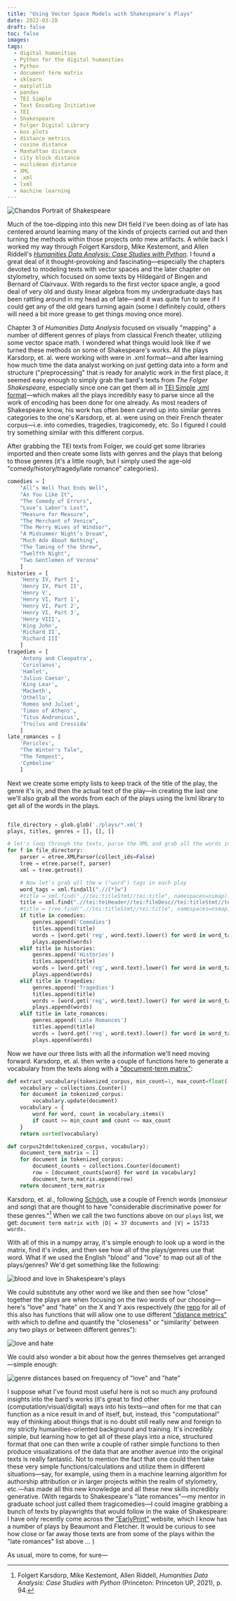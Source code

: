 ```yaml
---
title: "Using Vector Space Models with Shakespeare's Plays"
date: 2022-03-28
draft: false
toc: false
images:
tags:
  - digital humanities
  - Python for the digital humanities
  - Python
  - document term matrix
  - sklearn
  - matplotlib
  - pandas
  - TEI Simple
  - Text Encoding Initiative
  - TEI
  - Shakespeare
  - Folger Digital Library
  - box plots
  - distance metrics
  - cosine distance
  - Manhattan distance
  - city block distance
  - euclidean distance
  - XML
  - .xml
  - lxml
  - machine learning
---
```


![Chandos Portrait of Shakespeare](https://upload.wikimedia.org/wikipedia/commons/thumb/a/a2/Shakespeare.jpg/187px-Shakespeare.jpg)

Much of the toe-dipping into this new DH field I've been doing as of late has centered around learning many of the kinds of projects carried out and then turning the methods within those projects onto mew artifacts. A while back I worked my way through Folgert Karsdorp, Mike Kestemont, and Allen Riddell's [_Humanities Data Analysis: Case Studies with Python_](https://press.princeton.edu/books/hardcover/9780691172361/humanities-data-analysis). I found a great deal of it thought-provoking and fascinating—especially the chapters devoted to modeling texts with vector spaces and the later chapter on stylometry, which focused on some texts by Hildegard of Bingen and Bernard of Clairvaux. With regards to the first vector space angle, a good deal of very old and dusty linear algebra from my undergraduate days has been rattling around in my head as of late—and it was quite fun to see if I could get any of the old gears turning again (some I definitely could, others will need a bit more grease to get things moving once more).

Chapter 3 of _Humanities Data Analysis_ focused on visually "mapping" a number of different genres of plays from classical French theater, utilizing some vector space math. I wondered what things would look like if we turned these methods on some of Shakespeare's works. All the plays Karsdorp, et. al. were working with were in .xml format—and after learning how much time the data analyst working on just getting data into a form and structure ("preprocessing" that is ready for analytic work in the first place, it seemed easy enough to simply grab the bard's texts from _The Folger Shakespeare_, especially since one can get them all in [TEI Simple](https://tei-c.org/tag/tei-simple/) [.xml format](https://shakespeare.folger.edu/download-the-folger-shakespeare-complete-set/)—which makes all the plays incredibly easy to parse since all the work of encoding has been done for one already. As most readers of Shakespeare know, his work has often been carved up into similar genres categories to the one's Karsdorp, et. al. were using on their French theater corpus—i.e. into comedies, tragedies, tragicomedy, etc. So I figured I could try something similar with this different corpus. 

After grabbing the TEI texts from Folger, we could get some libraries imported and then create some lists with genres and the plays that belong to those genres (it's a little rough, but I simply used the age-old "comedy/history/tragedy/late romance" categories).  

``` python
comedies = [
    "All’s Well That Ends Well",
    "As You Like It",
    "The Comedy of Errors",
    "Love’s Labor’s Lost",
    "Measure for Measure",
    "The Merchant of Venice",
    "The Merry Wives of Windsor",
    "A Midsummer Night’s Dream",
    "Much Ado About Nothing",
    "The Taming of the Shrew",
    "Twelfth Night",
    "Two Gentlemen of Verona"
    ]
histories = [
    'Henry IV, Part I',
    'Henry IV, Part II',
    'Henry V',
    'Henry VI, Part 1',
    'Henry VI, Part 2',
    'Henry VI, Part 3',
    'Henry VIII',
    'King John',
    'Richard II',
    'Richard III'
    ]
tragedies = [
    'Antony and Cleopatra',
    'Coriolanus',
    'Hamlet',
    'Julius Caesar',
    'King Lear',
    'Macbeth',
    'Othello',
    'Romeo and Juliet',
    'Timon of Athens',
    'Titus Andronicus',
    'Troilus and Cressida'
    ]
late_romances = [
    'Pericles',
    "The Winter's Tale",
    "The Tempest",
    'Cymbeline'
    ]
```

Next we create some empty lists to keep track of the title of the play, the genre it's in, and then the actual text of the play—in creating the last one we'll also grab all the words from each of the plays using the lxml library to get all of the words in the plays.

``` python

file_directory = glob.glob('./plays/*.xml')
plays, titles, genres = [], [], []

# let's loop through the texts, parse the XML and grab all the words in each play, etc.
for f in file_directory:
    parser = etree.XMLParser(collect_ids=False)
    tree = etree.parse(f, parser)
    xml = tree.getroot()

    # Now let's grab all the w ("word") tags in each play
    word_tags = xml.findall(".//{*}w")
    #title = xml.find(".//tei:titleStmt//tei:title", namespaces=nsmap).text
    title = xml.find(".//tei:teiHeader//tei:fileDesc//tei:titleStmt//tei:title", namespaces=nsmap).text
    #title = tree.find(".//tei:titleStmt//tei:title", namespaces=nsmap).text
    if title in comedies:
        genres.append('Comedies')
        titles.append(title)
        words = [word.get('reg', word.text).lower() for word in word_tags if word.text != None]
        plays.append(words)
    elif title in histories:
        genres.append('Histories')
        titles.append(title)
        words = [word.get('reg', word.text).lower() for word in word_tags if word.text != None]
        plays.append(words)
    elif title in tragedies:
        genres.append('Tragedies')
        titles.append(title)
        words = [word.get('reg', word.text).lower() for word in word_tags if word.text != None]
        plays.append(words)
    elif title in late_romances:
        genres.append('Late Romances')
        titles.append(title)
        words = [word.get('reg', word.text).lower() for word in word_tags if word.text != None]
        plays.append(words)
``` 

Now we have our three lists with all the information we'll need moving forward. Karsdorp, et. al. then write a couple of functions here to generate a vocabulary from the texts along with a ["document-term matrix"](https://en.wikipedia.org/wiki/Document-term_matrix):

``` python
def extract_vocabulary(tokenized_corpus, min_count=1, max_count=float('inf')):
    vocabulary = collections.Counter()
    for document in tokenized_corpus:
        vocabulary.update(document)
    vocabulary = {
        word for word, count in vocabulary.items()
        if count >= min_count and count <= max_count
    }
    return sorted(vocabulary)

def corpus2tdm(tokenized_corpus, vocabulary):
    document_term_matrix = []
    for document in tokenized_corpus:
        document_counts = collections.Counter(document)
        row = [document_counts[word] for word in vocabulary]
        document_term_matrix.append(row)
    return document_term_matrix
```

Karsdorp, et. al., following [Schöch](https://arxiv.org/abs/2103.13019), use a couple of French words (_monsieur_ and _sang_) that are thought to have "considerable discriminative power for these genres."[^3cf3] When we call the two functions above on our ```plays``` list, we get: ```document term matrix with |D| = 37 documents and |V| = 15733 words.```

With all of this in a numpy array, it's simple enough to look up a word in the matrix, find it's index, and then see how all of the plays/genres use that word. What if we used the English "blood" and "love" to map out all of the plays/genres? We'd get something like the following:

![blood and love in Shakespeare's plays](/images/imgforblogposts/post_9/Figure_1.png)

We could substitute any other word we like and then see how "close" together the plays are when focusing on the two words of our choosing—here's "love" and "hate" on the X and Y axis respectively (the [repo](https://github.com/kspicer80/humanities_data_analysis) for all of this also has functions that will allow one to use different ["distance metrics"](https://www.analyticsvidhya.com/blog/2020/02/4-types-of-distance-metrics-in-machine-learning/) with which to define and quantify the "closeness" or "similarity' between any two plays or between different genres"):

![love and hate](/images/imgforblogposts/post_9/Figure_2.png)

We could also wonder a bit about how the genres themselves get arranged—simple enough:

![genre distances based on frequency of "love" and "hate"](/images/imgforblogposts/post_9/Figure_3.png)

I suppose what I've found most useful here is not so much any profound insights into the bard's works (it's great to find other (computation/visual/digital) ways into his texts—and often for me that can function as a nice result in and of itself, but, instead, this "computational" way of thinking about things that is no doubt still really new and foreign to my strictly humanities-oriented background and training. It's incredibly simple, but learning how to get all of these plays into a nice, structured format that one can then write a couple of rather simple functions to then produce visualizations of the data that are another avenue into the original texts is really fantastic. Not to mention the fact that one could then take these very simple functions/calculations and utilize them in different situations—say, for example, using them in a machine learning algorithm for authorship attribution or in larger projects within the realm of stylometry, etc.—has made all this new knowledge and all these new skills incredibly generative. (With regards to Shakespeare's "late romances"—my mentor in graduate school just called them tragicomedies—I could imagine grabbing a bunch of texts by playwrights that would follow in the wake of Shakespeare: I have only recently come across the ["EarlyPrint"](https://earlyprint.org/) website, which I know has a number of plays by Beaumont and Fletcher. It would be curious to see how close or far away those texts are from some of the plays within the "late romances" list above ... )

As usual, more to come, for sure—

[^3cf3]: Folgert Karsdorp, Mike Kestemont, Allen Riddell, _Humanities Data Analysis: Case Studies with Python_ (Princeton: Princeton UP, 2021), p. 94.
